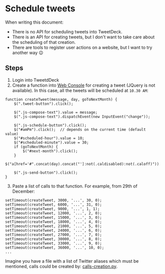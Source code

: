 # Schedule tweets

When writing this document:
* There is no API for scheduling tweets into TweetDeck.
* There is an API for creating tweets, but I don't want to take care about the scheduling of that creation.
* There are tools to register user actions on a website, but I want to try another way :wink:

## Steps

1. Login into TweetdDeck
2. Create a function into [Web Console](https://developer.mozilla.org/en-US/docs/Tools/Web_Console/The_command_line_interpreter) for creating a tweet (JQuery is not available). In this case, all the tweets will be scheduled at `10.30 AM`:
```
function createTweet(message, day, goToNextMonth) {
    $(".tweet-button").click();

    $(".js-compose-text").value = message;
    $(".js-compose-text").dispatchEvent(new InputEvent("change"));

    $(".js-schedule-button").click();
    $("#amPm").click();  // depends on the current time (default value)
    $("#scheduled-hour").value = 10;
    $("#scheduled-minute").value = 30;
    if (goToNextMonth) {
        $("#next-month").click();
    }
    $("a[href='#".concat(day).concat("']:not(.caldisabled):not(.caloff)")).click();

    $(".js-send-button").click();
}
```
3. Paste a list of calls to that function. For example, from 29th of December:
```
setTimeout(createTweet, 3000, '...', 30, 0);
setTimeout(createTweet, 6000, '...', 31, 0);
setTimeout(createTweet, 9000, '...', 1, 1);
setTimeout(createTweet, 12000, '...', 2, 0);
setTimeout(createTweet, 15000, '...', 3, 0);
setTimeout(createTweet, 18000, '...', 4, 0);
setTimeout(createTweet, 21000, '...', 5, 0);
setTimeout(createTweet, 24000, '...', 6, 0);
setTimeout(createTweet, 27000, '...', 7, 0);
setTimeout(createTweet, 30000, '...', 8, 0);
setTimeout(createTweet, 33000, '...', 9, 0);
setTimeout(createTweet, 36000, '...', 10, 0);
...
```
Imagine you have a file with a list of Twitter aliases which must be mentioned, calls could be created by: [calls-creation.py](calls-creation.py).
